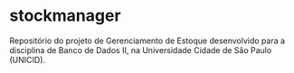 # stockmanager
Repositório do projeto de Gerenciamento de Estoque desenvolvido para a disciplina de Banco de Dados II, na Universidade Cidade de São Paulo (UNICID).
